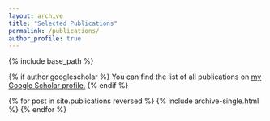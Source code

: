 ```yaml
---
layout: archive
title: "Selected Publications"
permalink: /publications/
author_profile: true
---
```


{% include base_path %}

{% if author.googlescholar %}
  You can find the list of all publications on <u><a href="{{author.googlescholar}}">my Google Scholar profile</a>.</u>
{% endif %}

{% for post in site.publications reversed %}
  {% include archive-single.html %}
{% endfor %}
